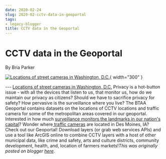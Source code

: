```yaml
---
date: 2020-02-24
slug: 2020-02-cctv-data-in-geoportal
tags:
- legacy-blogger
title: CCTV data in the Geoportal
---
```


# CCTV data in the Geoportal

By Bria Parker 

[![Locations of street cameras in Washington, D.C.](https://blogger.googleusercontent.com/img/a/AVvXsEj-4dRMnwhPLnzQclXE2Cze_oXbJ9j5lwCHrd4RpWAH08Of1mlWZvfJjAE_5NZnSBAy6Y8kQzqubafmalegAlGGtBhXmNg1tiVlTkLfZeqLqrkeBkq9OHmBoOpGxzND-HQUoF78V_Xj2LsEY9wMknTYuZBCZzb8XTfBlRlohsAr_6K2namhqXa96Umodg=w640-h381)](https://geo.btaa.org/catalog/2bb8375e31a94067a17911ea70f917ef_11){ width="300" }

 --- [Locations of street cameras in Washington, D.C.](https://geo.btaa.org/catalog/F2bb8375e31a94067a17911ea70f917ef_11&sa=D&sntz=1&usg=AOvVaw14XPRjfVZUbcohs7INp_e-) Privacy is a hot-button issue - with all the devices that listen to us, that monitor us, how do we maintain our privacy as citizens? Should we have to sacrifice privacy for safety? How pervasive is the surveillance where you live? The BTAA Geoportal contains datasets on the locations of CCTV locations and traffic camera for some of the metropolitan areas covered in our geoportal. Interested in how much [surveillance monitors the landmarks in our nation's capital](https://geo.btaa.org/catalog/F2bb8375e31a94067a17911ea70f917ef_11&sa=D&sntz=1&usg=AOvVaw14XPRjfVZUbcohs7INp_e-)? Wonder where[ traffic cameras](https://geo.btaa.org/catalog/F8fbdea512f8b4387849cfca682fe70dc_0&sa=D&sntz=1&usg=AOvVaw0YpYt3BZ-qAYyllbQRGjk3) are <!-- more --> located in Des Moines, IA? Check out our Geoportal! Download layers (or grab web services APIs) and use a tool like ArcGIS online to combine CCTV layers with a host of other municipal data, like crime and safety, arts and culture districts, community development, health, and, location of farmers markets!*This was originally posted on blogger [here](https://geobtaa.blogspot.com/2020/02/cctv-data-in-geoportal.html)*.


